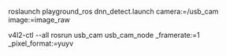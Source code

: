 roslaunch playground_ros dnn_detect.launch camera:=/usb_cam image:=image_raw

v4l2-ctl --all
rosrun usb_cam usb_cam_node _framerate:=1 _pixel_format:=yuyv
